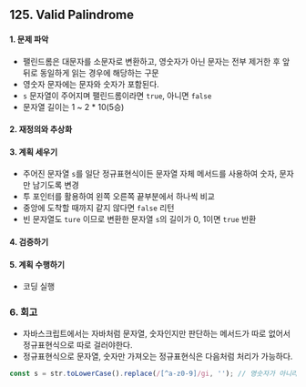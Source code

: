 ## 125. Valid Palindrome
#### 1. 문제 파악
- 팰린드롬은 대문자를 소문자로 변환하고, 영숫자가 아닌 문자는 전부 제거한 후 앞뒤로 동일하게 읽는 경우에 해당하는 구문
- 영숫자 문자에는 문자와 숫자가 포함된다.
- `s` 문자열이 주어지며 팰린드롬이라면 `true`, 아니면 `false`
- 문자열 길이는 1 ~ 2 * 10(5승)
#### 2. 재정의와 추상화
#### 3. 계획 세우기
- 주어진 문자열 `s`를 일단 정규표현식이든 문자열 자체 메서드를 사용하여 숫자, 문자만 남기도록 변경
- 투 포인터를 활용하여 왼쪽 오른쪽 끝부분에서 하나씩 비교
- 중앙에 도착할 때까지 같지 않다면 `false` 리턴
- 빈 문자열도 `ture` 이므로 변환한 문자열 `s`의 길이가 0, 1이면 `true` 반환
#### 4. 검증하기
#### 5. 계획 수행하기
- 코딩 실행

### 6. 회고
- 자바스크립트에서는 자바처럼 문자열, 숫자인지만 판단하는 메서드가 따로 없어서 정규표현식으로 따로 걸러야한다.
- 정규표현식으로 문자열, 숫자만 가져오는 정규표현식은 다음처럼 처리가 가능하다.
```javascript
const s = str.toLowerCase().replace(/[^a-z0-9]/gi, ''); // 영숫자가 아니라면 공백으로 변경
```
